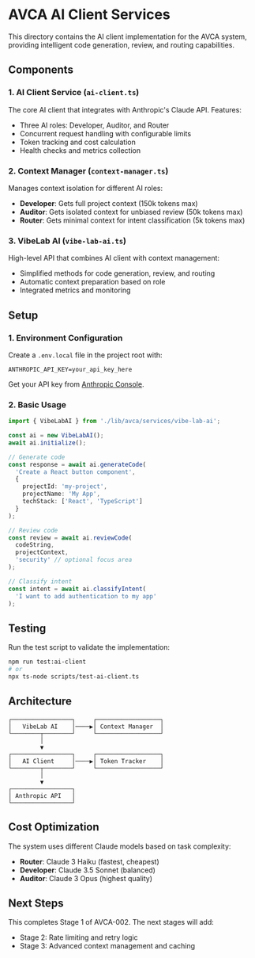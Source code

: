 # AVCA AI Client Services

This directory contains the AI client implementation for the AVCA system, providing intelligent code generation, review, and routing capabilities.

## Components

### 1. AI Client Service (`ai-client.ts`)
The core AI client that integrates with Anthropic's Claude API. Features:
- Three AI roles: Developer, Auditor, and Router
- Concurrent request handling with configurable limits
- Token tracking and cost calculation
- Health checks and metrics collection

### 2. Context Manager (`context-manager.ts`)
Manages context isolation for different AI roles:
- **Developer**: Gets full project context (150k tokens max)
- **Auditor**: Gets isolated context for unbiased review (50k tokens max)
- **Router**: Gets minimal context for intent classification (5k tokens max)

### 3. VibeLab AI (`vibe-lab-ai.ts`)
High-level API that combines AI client with context management:
- Simplified methods for code generation, review, and routing
- Automatic context preparation based on role
- Integrated metrics and monitoring

## Setup

### 1. Environment Configuration
Create a `.env.local` file in the project root with:
```env
ANTHROPIC_API_KEY=your_api_key_here
```

Get your API key from [Anthropic Console](https://console.anthropic.com/).

### 2. Basic Usage

```typescript
import { VibeLabAI } from './lib/avca/services/vibe-lab-ai';

const ai = new VibeLabAI();
await ai.initialize();

// Generate code
const response = await ai.generateCode(
  'Create a React button component',
  {
    projectId: 'my-project',
    projectName: 'My App',
    techStack: ['React', 'TypeScript']
  }
);

// Review code
const review = await ai.reviewCode(
  codeString,
  projectContext,
  'security' // optional focus area
);

// Classify intent
const intent = await ai.classifyIntent(
  'I want to add authentication to my app'
);
```

## Testing

Run the test script to validate the implementation:
```bash
npm run test:ai-client
# or
npx ts-node scripts/test-ai-client.ts
```

## Architecture

```
┌─────────────────┐     ┌──────────────────┐
│   VibeLab AI    │────▶│ Context Manager  │
└────────┬────────┘     └──────────────────┘
         │
         ▼
┌─────────────────┐     ┌──────────────────┐
│   AI Client     │────▶│ Token Tracker    │
└────────┬────────┘     └──────────────────┘
         │
         ▼
┌─────────────────┐
│ Anthropic API   │
└─────────────────┘
```

## Cost Optimization

The system uses different Claude models based on task complexity:
- **Router**: Claude 3 Haiku (fastest, cheapest)
- **Developer**: Claude 3.5 Sonnet (balanced)
- **Auditor**: Claude 3 Opus (highest quality)

## Next Steps

This completes Stage 1 of AVCA-002. The next stages will add:
- Stage 2: Rate limiting and retry logic
- Stage 3: Advanced context management and caching 